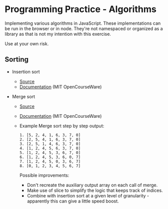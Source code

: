 # Programming Practice - Algorithms
Implementing various algorithms in JavaScript. These implementations can be run in the browser or in node. They're not namespaced or organized as a library as that is not my intention with this exercise.

Use at your own risk.

## Sorting

* Insertion sort
  * [Source](https://github.com/rorsach/algorithms/blob/master/insertion-sort.js)
  * [Documentation](http://ocw.mit.edu/courses/electrical-engineering-and-computer-science/6-006-introduction-to-algorithms-fall-2011/lecture-videos/MIT6_006F11_lec03.pdf) (MIT OpenCourseWare)

* Merge sort
  * [Source](https://github.com/rorsach/algorithms/blob/master/merge-sort.js)
  * [Documentation](http://ocw.mit.edu/courses/electrical-engineering-and-computer-science/6-006-introduction-to-algorithms-fall-2011/lecture-videos/MIT6_006F11_lec03.pdf) (MIT OpenCourseWare)
  * Example Merge sort step by step output:

        1. [5, 2, 4, 1, 6, 3, 7, 0]
        2. [2, 5, 4, 1, 6, 3, 7, 0]
        3. [2, 5, 1, 4, 6, 3, 7, 0]
        4. [1, 2, 4, 5, 6, 3, 7, 0]
        5. [1, 2, 4, 5, 3, 6, 7, 0]
        6. [1, 2, 4, 5, 3, 6, 0, 7]
        7. [1, 2, 4, 5, 0, 3, 6, 7]
        8. [0, 1, 2, 3, 4, 5, 6, 7]

     Possible improvements:

     * Don't recreate the auxiliary output array on each call of merge.
     * Make use of slice to simplify the logic that keeps track of indices.
     * Combine with insertion sort at a given level of granularity - apparently this can give a little speed boost.
